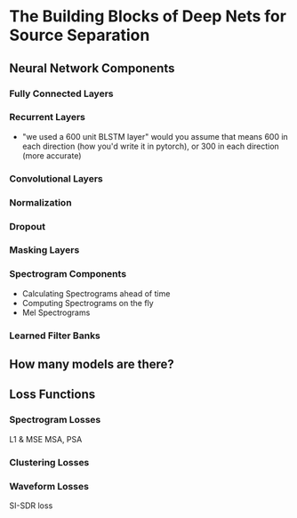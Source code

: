 The Building Blocks of Deep Nets for Source Separation
======================================================


## Neural Network Components

### Fully Connected Layers

### Recurrent Layers

- "we used a 600 unit BLSTM layer" would you assume that means 600 in each direction (how you'd write it in pytorch), or 300 in each direction (more accurate)

### Convolutional Layers

### Normalization

### Dropout

### Masking Layers

### Spectrogram Components

- Calculating Spectrograms ahead of time
- Computing Spectrograms on the fly
- Mel Spectrograms

### Learned Filter Banks


## How many models are there?

## Loss Functions

### Spectrogram Losses

L1 & MSE
MSA, PSA


### Clustering Losses


### Waveform Losses

SI-SDR loss
